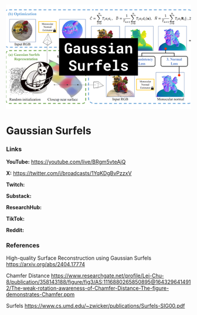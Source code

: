 ![thumbnail](thumbnail.png)

# Gaussian Surfels

### Links

**YouTube:** https://youtube.com/live/BRgm5vteAjQ

**X:** https://twitter.com/i/broadcasts/1YqKDgBvPzzxV

**Twitch:**

**Substack:**

**ResearchHub:**

**TikTok:**

**Reddit:**

### References

High-quality Surface Reconstruction using Gaussian Surfels
https://arxiv.org/abs/2404.17774

Chamfer Distance
https://www.researchgate.net/profile/Lei-Chu-8/publication/358143188/figure/fig3/AS:1116880265850895@1643296414912/The-weak-rotation-awareness-of-Chamfer-Distance-The-figure-demonstrates-Chamfer.ppm

Surfels
https://www.cs.umd.edu/~zwicker/publications/Surfels-SIG00.pdf
